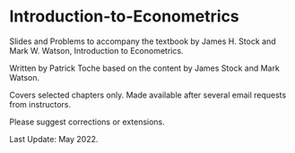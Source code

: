 # Introduction-to-Econometrics

Slides and Problems to accompany the textbook by James H. Stock and Mark W. Watson, Introduction to Econometrics.

Written by Patrick Toche based on the content by James Stock and Mark Watson.

Covers selected chapters only.  Made available after several email requests from instructors.

Please suggest corrections or extensions.

Last Update: May 2022.